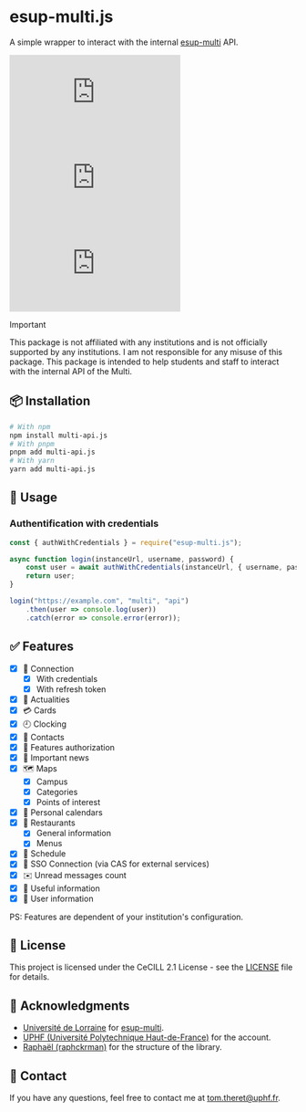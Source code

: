 # esup-multi.js

A simple wrapper to interact with the internal [esup-multi](https://github.com/univlorraine/esup-multi/) API.

![NPM Version](https://img.shields.io/npm/v/esup-multi.js)
![NPM Downloads](https://img.shields.io/npm/dy/esup-multi.js)
![NPM License](https://img.shields.io/npm/l/esup-multi.js)

> [!important]
> This package is not affiliated with any institutions and is not officially supported by any institutions. I am not responsible for any misuse of this package. This package is intended to help students and staff to interact with the internal API of the Multi.

## 📦 Installation

```bash
# With npm
npm install multi-api.js
# With pnpm
pnpm add multi-api.js
# With yarn
yarn add multi-api.js
```

## 🔧 Usage

### Authentification with credentials

```javascript
const { authWithCredentials } = require("esup-multi.js");

async function login(instanceUrl, username, password) {
    const user = await authWithCredentials(instanceUrl, { username, password });
    return user;
}

login("https://example.com", "multi", "api")
    .then(user => console.log(user))
    .catch(error => console.error(error));
```

## ✅ Features

- [x] 🔐 Connection
  - [x] With credentials
  - [x] With refresh token

- [x] 📰 Actualities
- [x] 💳 Cards
- [x] 🕘 Clocking
- [x] 📒 Contacts
- [x] 🪪 Features authorization
- [x] 📯 Important news
- [x] 🗺️ Maps
  - [x] Campus
  - [x] Categories
  - [x] Points of interest
- [x] 📅 Personal calendars
- [x] 🍴 Restaurants
  - [x] General information
  - [x] Menus
- [x] 📅 Schedule
- [x] 🔑 SSO Connection (via CAS for external services)
- [x] ✉️ Unread messages count
- [x] 🫴 Useful information
- [x] 👨 User information

PS: Features are dependent of your institution's configuration.

## 📜 License

This project is licensed under the CeCILL 2.1 License - see the [LICENSE](https://github.com/tom-theret/esup-multi.js?tab=CECILL-2.1-1-ov-file) file for details.

<!-- ## 📝 Contributing

Please read [CONTRIBUTING.md](https://github.com/tom-theret/uphf-api/CONTRIBUTING.md) for details on our code of conduct, and the process for submitting pull requests to us. -->

## 🙏 Acknowledgments

- [Université de Lorraine](https://www.univ-lorraine.fr/) for [esup-multi](https://github.com/univlorraine/esup-multi/).
- [UPHF (Université Polytechnique Haut-de-France)](https://www.uphf.fr/) for the account.
- [Raphaël (raphckrman)](https://github.com/raphckrman) for the structure of the library.

## 📧 Contact

If you have any questions, feel free to contact me at [tom.theret@uphf.fr](mailto:tom.theret@uphf.fr).
